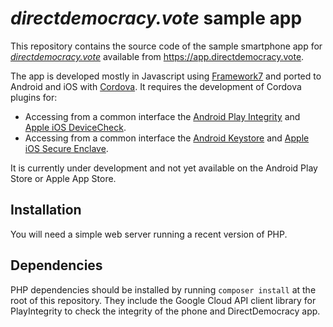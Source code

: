 # *directdemocracy.vote* sample app

This repository contains the source code of the sample smartphone app for *[directdemocracy.vote](https://directdemocracy.vote)* available from https://app.directdemocracy.vote.

The app is developed mostly in Javascript using [Framework7](https://framework7.io/) and ported to Android and iOS with [Cordova](https://cordova.apache.org/).
It requires the development of Cordova plugins for:
- Accessing from a common interface the [Android Play Integrity](https://developer.android.com/google/play/integrity) and [Apple iOS DeviceCheck](https://developer.apple.com/documentation/devicecheck).
- Accessing from a common interface the [Android Keystore](https://source.android.com/docs/security/features/keystore) and [Apple iOS Secure Enclave](https://developer.apple.com/documentation/security/certificate_key_and_trust_services/keys/protecting_keys_with_the_secure_enclave).

It is currently under development and not yet available on the Android Play Store or Apple App Store.

## Installation

You will need a simple web server running a recent version of PHP.

## Dependencies

PHP dependencies should be installed by running `composer install` at the root of this repository.
They include the Google Cloud API client library for PlayIntegrity to check the integrity of the phone and DirectDemocracy app.
